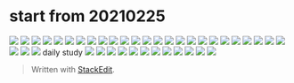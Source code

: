 # start from 20210225

![](https://kktt007.top/note/2021_02_25_043.jpg)
![](https://kktt007.top/note/2021_02_25_042.jpg)
![](https://kktt007.top/note/2021_02_25_041.jpg)
![](https://kktt007.top/note/2021_02_25_040.jpg)
![](https://kktt007.top/note/2021_02_25_039.jpg)
![](https://kktt007.top/note/2021_02_25_038.jpg)
![](https://kktt007.top/note/2021_02_25_037.jpg)
![](https://kktt007.top/note/2021_02_25_036.jpg)
![](https://kktt007.top/note/2021_02_25_035.jpg)
![](https://kktt007.top/note/2021_02_25_034.jpg)
![](https://kktt007.top/note/2021_02_25_033.jpg)
![](https://kktt007.top/note/2021_02_25_032.jpg)
![](https://kktt007.top/note/2021_02_25_031.jpg)
![](https://kktt007.top/note/2021_02_25_030.jpg)
![](https://kktt007.top/note/2021_02_25_029.jpg)
![](https://kktt007.top/note/2021_02_25_028.jpg)
![](https://kktt007.top/note/2021_02_25_027.jpg)
![](https://kktt007.top/note/2021_02_25_026.jpg)
![](https://kktt007.top/note/2021_02_25_025.jpg)
![](https://kktt007.top/note/2021_02_25_024.jpg)
![](https://kktt007.top/note/2021_02_25_023.jpg)
![](https://kktt007.top/note/2021_02_25_022.jpg)
![](https://kktt007.top/note/2021_02_25_021.jpg)
![](https://kktt007.top/note/2021_02_25_020.jpg)
![](https://kktt007.top/note/2021_02_25_019.jpg)
![](https://kktt007.top/note/2021_02_25_018.jpg)
![](https://kktt007.top/note/2021_02_25_017.jpg)
![](https://kktt007.top/note/2021_02_25_016.jpg)
daily study
![](https://kktt007.top/note/2021_02_25_012.jpg)
![](https://kktt007.top/note/2021_02_25_011.jpg)
![](https://kktt007.top/note/2021_02_25_010.jpg)
![](https://kktt007.top/note/2021_02_25_009.jpg)
![](https://kktt007.top/note/2021_02_25_008.jpg)
![](https://kktt007.top/note/2021_02_25_007.jpg)
![](https://kktt007.top/note/2021_02_25_006.jpg)
![](https://kktt007.top/note/2021_02_25_005.jpg)
![](https://kktt007.top/note/2021_02_25_004.jpg)
![](https://kktt007.top/note/2021_02_25_003.jpg)
![](https://kktt007.top/note/2021_02_25_002.jpg)
![](https://kktt007.top/note/2021_02_25_001.jpg)

> Written with [StackEdit](https://stackedit.io/).
<!--stackedit_data:
eyJoaXN0b3J5IjpbMTQ2NDQyMzE2MiwtMzA2MzE1MzAsMTc0Mz
MxMDc1XX0=
-->